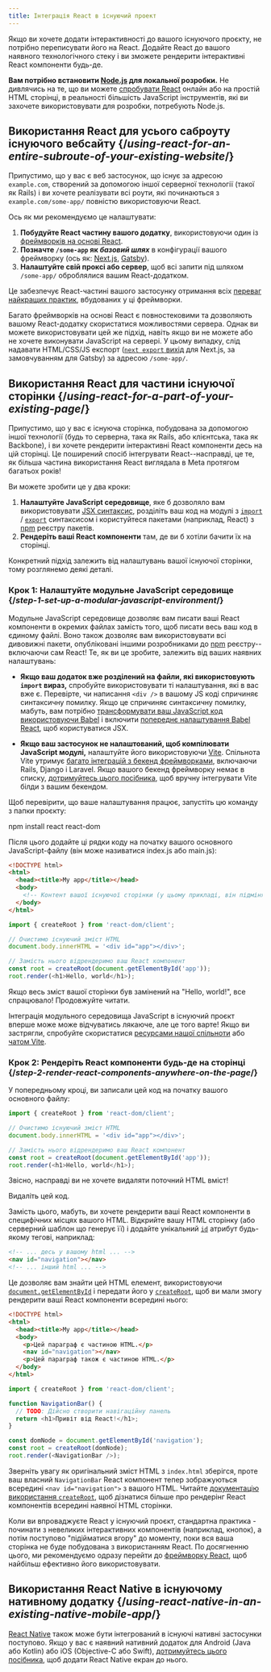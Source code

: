 ```yaml
---
title: Інтеграція React в існуючий проект
---
```


<Intro>

Якщо ви хочете додати інтерактивності до вашого існуючого проєкту, не потрібно переписувати його на React. Додайте React до вашого наявного технологічного стеку і ви зможете рендерити інтерактивні React компоненти будь-де.

</Intro>

<Note>

**Вам потрібно встановити [Node.js](https://nodejs.org/en/) для локальної розробки.** Не дивлячись на те, що ви можете [спробувати React](/learn/installation#try-react) онлайн або на простій HTML сторінці, в реальності більшість JavaScript інструментів, які ви захочете використовувати для розробки, потребують Node.js.

</Note>

## Використання React для усього саброуту існуючого вебсайту {/*using-react-for-an-entire-subroute-of-your-existing-website*/}

Припустимо, що у вас є веб застосунок, що існує за адресою `example.com`, створений за допомогою іншої серверної технології (такої як Rails) і ви хочете реалізувати всі роути, які починаються з `example.com/some-app/` повністю використовуючи React.

Ось як ми рекомендуємо це налаштувати:

1. **Побудуйте React частину вашого додатку**, використовуючи один із [фреймворків на основі React](/learn/start-a-new-react-project).
2. **Позначте `/some-app` як *базовий шлях*** в конфігурації вашого фреймворку (ось як: [Next.js](https://nextjs.org/docs/api-reference/next.config.js/basepath), [Gatsby](https://www.gatsbyjs.com/docs/how-to/previews-deploys-hosting/path-prefix/)).
3. **Налаштуйте свій проксі або сервер**, щоб всі запити під шляхом `/some-app/` оброблялися вашим React-додатком.

Це забезпечує React-частині вашого застосунку отримання всіх [переваг найкращих практик](/learn/start-a-new-react-project#can-i-use-react-without-a-framework), вбудованих у ці фреймворки.

Багато фреймворків на основі React є повностековими та дозволяють вашому React-додатку скористатися можливостями сервера. Однак ви можете використовувати цей же підхід, навіть якщо ви не можете або не хочете виконувати JavaScript на сервері. У цьому випадку, слід надавати HTML/CSS/JS експорт ([`next export` вихід](https://nextjs.org/docs/advanced-features/static-html-export) для Next.js, за замовчуванням для Gatsby) за адресою `/some-app/`.

## Використання React для частини існуючої сторінки {/*using-react-for-a-part-of-your-existing-page*/}

Припустимо, що у вас є існуюча сторінка, побудована за допомогою іншої технології (будь то серверна, така як Rails, або клієнтська, така як Backbone), і ви хочете рендерити інтерактивні React компоненти десь на цій сторінці. Це поширений спосіб інтегрувати React--насправді, це те, як більша частина використання React виглядала в Meta протягом багатьох років!

Ви можете зробити це у два кроки:

1. **Налаштуйте JavaScript середовище**, яке б дозволяло вам використовувати [JSX синтаксис](/learn/writing-markup-with-jsx), розділіть ваш код на модулі з [`import`](https://webdoky.org/uk/docs/Web/JavaScript/Reference/Statements/import) / [`export`](https://developer.mozilla.org/en-US/docs/Web/JavaScript/Reference/Statements/export) синтаксисом і користуйтеся пакетами (наприклад, React) з [npm](https://www.npmjs.com/) реєстру пакетів.
2. **Рендеріть ваші React компоненти** там, де ви б хотіли бачити їх на сторінці.

Конкретний підхід залежить від налаштувань вашої існуючої сторінки, тому розглянемо деякі деталі.

### Крок 1: Налаштуйте модульне JavaScript середовище {/*step-1-set-up-a-modular-javascript-environment*/}

Модульне JavaScript середовище дозволяє вам писати ваші React компоненти в окремих файлах замість того, щоб писати весь ваш код в єдиному файлі. Воно також дозволяє вам використовувати всі дивовижні пакети, опубліковані іншими розробниками до [npm](https://www.npmjs.com/) реєстру--включаючи сам React! Те, як ви це зробите, залежить від ваших наявних налаштувань:

* **Якщо ваш додаток вже розділений на файли, які використовують `import` вираз,** спробуйте використовувати ті налаштування, які в вас вже є. Перевірте, чи написання `<div />` в вашому JS коді спричиняє синтаксичну помилку. Якщо це спричиняє синтаксичну помилку, мабуть, вам потрібно [трансформувати ваш JavaScript код використовуючи Babel](https://babeljs.io/setup) і включити [попереднє налаштування Babel React](https://babeljs.io/docs/babel-preset-react), щоб користуватися JSX.

* **Якщо ваш застосунок не налаштований, щоб компілювати JavaScript модулі,** налаштуйте його використовуючи [Vite](https://vitejs.dev/). Спільнота Vite утримує [багато інтеграцій з бекенд фреймворками](https://github.com/vitejs/awesome-vite#integrations-with-backends), включаючи Rails, Django і Laravel. Якщо вашого бекенд фреймворку немає в списку, [дотримуйтесь цього посібника](https://vitejs.dev/guide/backend-integration.html), щоб вручну інтегрувати Vite білди з вашим бекендом.

Щоб перевірити, що ваше налаштування працює, запустіть цю команду з папки проєкту:

<TerminalBlock>
npm install react react-dom
</TerminalBlock>

Після цього додайте ці рядки коду на початку вашого основного JavaScript-файлу (він може називатися index.js або main.js):

<Sandpack>

```html index.html hidden
<!DOCTYPE html>
<html>
  <head><title>My app</title></head>
  <body>
    <!-- Контент вашої існуючої сторінки (у цьому прикладі, він підміняється) -->
  </body>
</html>
```

```js src/index.js active
import { createRoot } from 'react-dom/client';

// Очистимо існуючий зміст HTML
document.body.innerHTML = '<div id="app"></div>';

// Замість нього відрендеримо ваш React компонент
const root = createRoot(document.getElementById('app'));
root.render(<h1>Hello, world</h1>);
```

</Sandpack>

Якщо весь зміст вашої сторінки був замінений на "Hello, world!", все спрацювало! Продовжуйте читати.

<Note>

Інтеграція модульного середовища JavaScript в існуючий проєкт вперше може може відчуватись лякаюче, але це того варте! Якщо ви застрягли, спробуйте скористатися [ресурсами нашої спільноти](/community) або [чатом Vite](https://chat.vitejs.dev/).

</Note>

### Крок 2: Рендеріть React компоненти будь-де на сторінці {/*step-2-render-react-components-anywhere-on-the-page*/}

У попередньому кроці, ви записали цей код на початку вашого основного файлу:

```js
import { createRoot } from 'react-dom/client';

// Очистимо існуючий зміст HTML
document.body.innerHTML = '<div id="app"></div>';

// Замість нього відрендеримо ваш React компонент
const root = createRoot(document.getElementById('app'));
root.render(<h1>Hello, world</h1>);
```

Звісно, насправді ви не хочете видаляти поточний HTML вміст!

Видаліть цей код.

Замість цього, мабуть, ви хочете рендерити ваші React компоненти в специфічних місцях вашого HTML. Відкрийте вашу HTML сторінку (або серверний шаблон що генерує її) і додайте унікальний [`id`](https://developer.mozilla.org/en-US/docs/Web/HTML/Global_attributes/id) атрибут будь-якому тегові, наприклад:

```html
<!-- ... десь у вашому html ... -->
<nav id="navigation"></nav>
<!-- ... інший html ... -->
```

Це дозволяє вам знайти цей HTML елемент, використовуючи [`document.getElementById`](https://developer.mozilla.org/en-US/docs/Web/API/Document/getElementById) і передати його у [`createRoot`](/reference/react-dom/client/createRoot), щоб ви мали змогу рендерити ваші React компоненти всередині нього:

<Sandpack>

```html index.html
<!DOCTYPE html>
<html>
  <head><title>My app</title></head>
  <body>
    <p>Цей параграф є частиною HTML.</p>
    <nav id="navigation"></nav>
    <p>Цей параграф також є частиною HTML.</p>
  </body>
</html>
```

```js src/index.js active
import { createRoot } from 'react-dom/client';

function NavigationBar() {
  // TODO: Дійсно створити навігаційну панель
  return <h1>Привіт від React!</h1>;
}

const domNode = document.getElementById('navigation');
const root = createRoot(domNode);
root.render(<NavigationBar />);
```

</Sandpack>

Зверніть увагу як оригінальний зміст HTML з `index.html` зберігся, проте ваш власний `NavigationBar` React компонент тепер зображуються всередині `<nav id="navigation">` з вашого HTML. Читайте [документацію використання `createRoot`](/reference/react-dom/client/createRoot#rendering-a-page-partially-built-with-react), щоб дізнатися більше про рендерінг React компонентів всередині наявної HTML сторінки.

Коли ви впроваджуєте React у існуючий проєкт, стандартна практика - починати з невеликих інтерактивних компонентів (наприклад, кнопок), а потім поступово "підійматися вгору" до моменту, поки вся ваша сторінка не буде побудована з використанням React. По досягненню цього, ми рекомендуємо одразу перейти до [фреймворку React](/learn/start-a-new-react-project), щоб найбільш ефективно його використовувати.

## Використання React Native в існуючому нативному додатку {/*using-react-native-in-an-existing-native-mobile-app*/}

[React Native](https://reactnative.dev/) також може бути інтегрований в існуючі нативні застосунки поступово. Якщо у вас є наявний нативний додаток для Android (Java або Kotlin) або iOS (Objective-C або Swift), [дотримуйтесь цього посібника](https://reactnative.dev/docs/integration-with-existing-apps), щоб додати React Native екран до нього.
